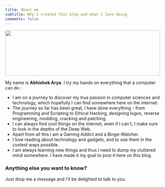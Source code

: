 ```yaml
---
title: About me
subtitle: Why I created this blog and what I love doing
comments: false
---
```

<img src="/img/sign.png" height="147" width="500">

My name is **Abhishek Arya**. I try my hands on everything that a computer can do :

- I am on a journey to discover my true passion in computer sciences and technology, which hopefully I can find somewhere here on the internet.
- The journey so far has been great, I have done everything - from Programming and Scripting to Ethical Hacking, designing logos, reverse engineering, modding, cracking and patching.
- I can always find cool things on the internet, even if I can't, I make sure to look in the depths of the Deep Web.
- Apart from all this I am a Gaming Addict and a Binge-Watcher.
- I love reading about technology and gadgets, and to use them in the coolest ways possible.
- I am always learning new things and thus I need to dump my cluttered mind somewhere. I have made it my goal to post it here on this blog.



### Anything else you want to know?

Just drop me a message and I'll be delighted to talk to you.
